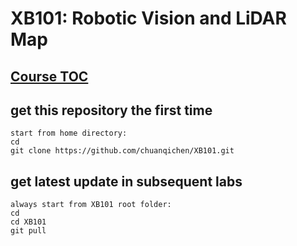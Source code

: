 # XB101: Robotic Vision and LiDAR Map

## [Course TOC](https://github.com/chuanqichen/XB101/blob/master/TOC.md)

## get this repository the first time
```
start from home directory: 
cd 
git clone https://github.com/chuanqichen/XB101.git
```

## get latest update in subsequent labs 
```
always start from XB101 root folder: 
cd
cd XB101
git pull
```
